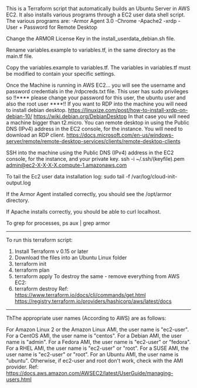 This is a Terraform script that automatically builds an Ubuntu Server in AWS EC2. It also installs various programs through a EC2 user data shell script. The various programs are: -Armor Agent 3.0 -Chrome -Apache2 -xrdp -User + Password for Remote Desktop

Change the ARMOR License Key in the install_userdata_debian.sh file.

Rename variables.example to variables.tf, in the same directory as the main.tf file.

Copy the variables.example to variables.tf.
The variables in variables.tf must be modified to contain your specific settings.

Once the Machine is running in AWS EC2... you will see the username and password credentials in the /rdpcreds.txt file. 
This user has sudo privileges so !!**** please change your password for this user, the ubuntu user and also the root user ****!!
If you want to RDP into the machine you will need to install debian desktop. 
https://linuxize.com/post/how-to-install-xrdp-on-debian-10/
https://wiki.debian.org/DebianDesktop
In that case you will need a machine bigger than t2.micro. You can remote desktop in using the Public DNS (IPv4) address in the EC2 console, for the instance. You will need to download an RDP client. https://docs.microsoft.com/en-us/windows-server/remote/remote-desktop-services/clients/remote-desktop-clients

SSH into the machine using the Public DNS (IPv4) address in the EC2 console, for the instance, and your private key. 
ssh -i ~/.ssh/(keyfile).pem admin@ec2-X-X-X-X.compute-1.amazonaws.com

To tail the Ec2 user data installation log: 
sudo tail -f /var/log/cloud-init-output.log

If the Armor Agent installed correctly, you should see the /opt/armor directory. 

If Apache installs correctly, you should be able to curl localhost.

To grep for processes, ps aux | grep armor

-----
To run this terraform script:
1) Install Terraform v 0.15 or later
2) Download the files into an Ubuntu Linux folder
3) terraform init
4) terraform plan
5) terraform apply
To destroy the same - remove everything from AWS EC2:
6) terraform destroy 
Ref: 
https://www.terraform.io/docs/cli/commands/get.html
https://registry.terraform.io/providers/hashicorp/aws/latest/docs

-----
ThThe appropriate user names (According to AWS) are as follows:

For Amazon Linux 2 or the Amazon Linux AMI, the user name is "ec2-user".
For a CentOS AMI, the user name is "centos".
For a Debian AMI, the user name is "admin".
For a Fedora AMI, the user name is "ec2-user" or "fedora".
For a RHEL AMI, the user name is "ec2-user" or "root".
For a SUSE AMI, the user name is "ec2-user" or "root".
For an Ubuntu AMI, the user name is "ubuntu".
Otherwise, if ec2-user and root don't work, check with the AMI provider. 
Ref: https://docs.aws.amazon.com/AWSEC2/latest/UserGuide/managing-users.html
